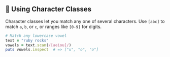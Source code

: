 ## 🎯 Using Character Classes
Character classes let you match any one of several characters. Use `[abc]` to match `a`, `b`, or `c`, or ranges like `[0-9]` for digits.

```ruby
# Match any lowercase vowel
text = "ruby rocks"
vowels = text.scan(/[aeiou]/)
puts vowels.inspect  # => ["u", "o", "o"]
```